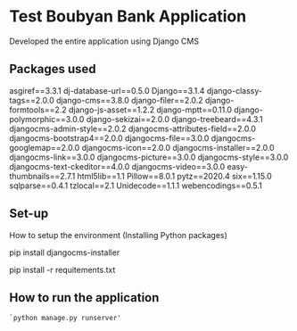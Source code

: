 # Test Boubyan Bank Application
Developed the entire application using Django CMS

## Packages used
asgiref==3.3.1
dj-database-url==0.5.0
Django==3.1.4
django-classy-tags==2.0.0
django-cms==3.8.0
django-filer==2.0.2
django-formtools==2.2
django-js-asset==1.2.2
django-mptt==0.11.0
django-polymorphic==3.0.0
django-sekizai==2.0.0
django-treebeard==4.3.1
djangocms-admin-style==2.0.2
djangocms-attributes-field==2.0.0
djangocms-bootstrap4==2.0.0
djangocms-file==3.0.0
djangocms-googlemap==2.0.0
djangocms-icon==2.0.0
djangocms-installer==2.0.0
djangocms-link==3.0.0
djangocms-picture==3.0.0
djangocms-style==3.0.0
djangocms-text-ckeditor==4.0.0
djangocms-video==3.0.0
easy-thumbnails==2.7.1
html5lib==1.1
Pillow==8.0.1
pytz==2020.4
six==1.15.0
sqlparse==0.4.1
tzlocal==2.1
Unidecode==1.1.1
webencodings==0.5.1


## Set-up

How to setup the environment (Installing Python packages)

pip install djangocms-installer

pip install -r requitements.txt

## How to run the application
    `python manage.py runserver'
        
